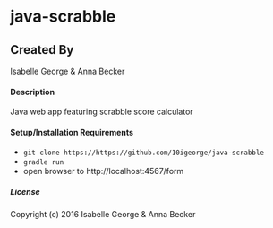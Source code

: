 # java-scrabble

## Created By
Isabelle George & Anna Becker

#### Description
Java web app featuring scrabble score calculator

#### Setup/Installation Requirements

* `git clone https://https://github.com/10igeorge/java-scrabble`
* `gradle run`
* open browser to http://localhost:4567/form

##### License

Copyright (c) 2016 Isabelle George & Anna Becker
